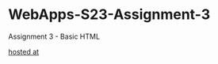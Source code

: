 # WebApps-S23-Assignment-3
Assignment 3 - Basic HTML

[hosted at](https://44-563-web-apps-s23.github.io/44563-webapps-assignment-3-kirni13/)